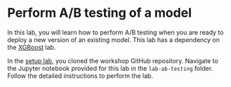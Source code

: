 # Perform A/B testing of a model

In this lab, you will learn how to perform A/B testing when you are ready to deploy a new version of an existing model. This lab has a dependency on the [XGBoost](../lab-xgboost/README.md) lab.

In the [setup lab](../lab-0-setup/README.md), you cloned the workshop GitHub repository. Navigate to the Jupyter notebook provided for this lab in the `lab-ab-testing` folder. Follow the detailed instructions to perform the lab.
